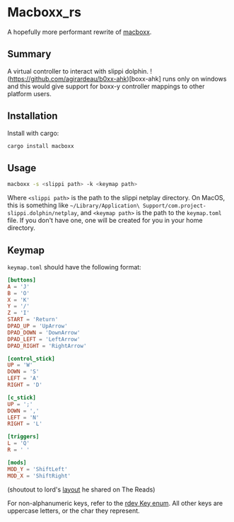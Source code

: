 
# Macboxx_rs

A hopefully more performant rewrite of [macboxx](https://github.com/prmaloney/macboxx).

## Summary
A virtual controller to interact with slippi dolphin.
!(https://github.com/agirardeau/b0xx-ahk)[boxx-ahk] runs only on windows and this would give support for boxx-y controller mappings to other platform users.

## Installation
Install with cargo:
```bash
cargo install macboxx
```

## Usage
```bash
macboxx -s <slippi path> -k <keymap path>
```
Where `<slippi path>` is the path to the slippi netplay directory. On MacOS, this is something like `~/Library/Application\ Support/com.project-slippi.dolphin/netplay`,
and `<keymap path>` is the path to the `keymap.toml` file. If you don't have one, one will be created for you in your home directory.

## Keymap
`keymap.toml` should have the following format:
```toml
[buttons]
A = 'J'
B = 'O'
X = 'K'
Y = '/'
Z = 'I'
START = 'Return'
DPAD_UP = 'UpArrow'
DPAD_DOWN = 'DownArrow'
DPAD_LEFT = 'LeftArrow'
DPAD_RIGHT = 'RightArrow'

[control_stick]
UP = 'W'
DOWN = 'S'
LEFT = 'A'
RIGHT = 'D'

[c_stick]
UP = ';'
DOWN = ','
LEFT = 'N'
RIGHT = 'L'

[triggers]
L = 'Q'
R = ' ' 

[mods]
MOD_Y = 'ShiftLeft'
MOD_X = 'ShiftRight'
```
(shoutout to lord's [layout](https://imgur.com/a/3SmBW) he shared on The Reads)

For non-alphanumeric keys, refer to the [rdev Key enum](https://docs.rs/rdev/latest/rdev/enum.Key.html).
All other keys are uppercase letters, or the char they represent.

